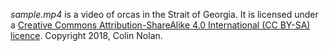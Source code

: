 _sample.mp4_ is a video of orcas in the Strait of Georgia. It is licensed under a [Creative Commons
Attribution-ShareAlike 4.0 International (CC BY-SA) licence](https://creativecommons.org/licenses/by-sa/4.0/).
Copyright 2018, Colin Nolan.
